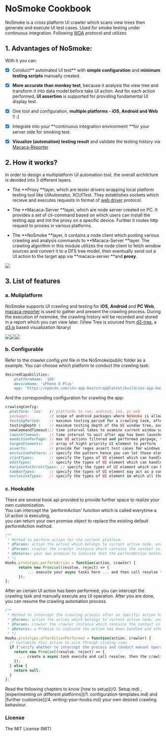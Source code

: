# NoSmoke Cookbook

NoSmoke is a cross platform UI crawler which scans view trees then generate and execute UI test cases.  Used for smoke testing under continuous integration. Following [WDA](https://www.w3.org/TR/webdriver/) protocol and utilizes

## 1. Advantages of NoSmoke:

With it you can:

* [x] Conduct** automated UI test** with **simple configuration** and **minimum testing scripts** manually created.

* [x] **More accurate than monkey test**, because it analysis the view tree and transform it into data model before take UI action. And for each action performed, **UI assertion** is supported for providing fundamental UI display test.

* [x] One tool and configuration, **multiple platforms - iOS, Android and Web** !! :\]

* [x] Integrate into your **continuous integration environment **for your server side for smoking test.

* [x] **Visualize \(automation\) testing result** and validate the testing history via [Macaca-Reporter](https://github.com/macacajs/macaca-reporter)

## 2. How it works?

In order to design a multiplatform UI automation tool, the overall architcture is devided into 3 different layers.

* The **Proxy **layer, which are tester drivers wrapping local platform testing tool like UIAutomator, XCUITest. They establishes sockets which recieve and executes requests in format of [web driver](https://www.w3.org/TR/webdriver/) protocol.

* The **Macaca-Server **layer, which are node server created on PC. It provides a set of cli-command based on which users can install the testing app and init the proxy on a specific device. Further it routes http request to proxies in various platforms.

* The **NoSmoke **layer, it contains a node client which posting various crawling and analysis commands to **Macaca-Server **layer. The crawling algorithm in this module utilizes the node client to fetch window sources and convert it to a DFS tree model, then eventually send out a UI action to the target app via **macaca-server **and **proxy**.

![](/assets/macaca-architecture.png)

## 3.  List of features

### a. Muliplatform

NoSmoke supports UI crawling and testing for **iOS**, **Android** and **PC Web**, [macaca-reporter](https://github.com/macacajs/macaca-reporter) is used to gather and present the crawling process. During the execution of nosmoke, the crawling history will be recorded and stored in a report which you can view later. \(View Tree is sourced from [d3-tree](https://github.com/xudafeng/d3-tree), a [d3.js](https://d3js.org/) based visualization library\)

![](/assets/report-navigation-panel.png)![](/assets/tree.png)![](/assets/suite-case-trigger.png)

### b. Configurable

Refer to the crawler.config.yml file in the NoSmoke/public folder as a example. You can choose which platform to conduct the crawling task:

```ruby
desiredCapabilities:
    platformName: 'iOS'
    deviceName: 'iPhone 6 Plus'
    app: 'https://npmcdn.com/ios-app-bootstrap@latest/build/ios-app-bootstrap.zip'
```

And the corresponding configuration for crawling the app:

```ruby
crawlingConfig:
  platform: 'ios'   // platforms to run: android, ios, pc-web
  packages:         // scope of android packages where NoSmoke is allowed to crawl, execeeding which the process will terminate
  testingPeriod:    // maximun testing period for a crawling task, after which the task will terminate
  testingDepth :    // maximum testing depth of the UI window tree, exeeding which 'Back' navigation will be triggered
  newCommandTimeout:// time interval takes to examine current window source after a crawling UI action has been performed
  launchTimeout:    // time interval to wait after app has been launched.
  maxActionPerPage: // max UI actions filtered and performed perpage, this will provide greate memory optimization and prevent an Page for staying too long   
  targetElements:   // array of hight priority UI element to perform
  asserts:          // provide for regex assert test cases for windows
  exclusivePattern: // specify the pattern hence you can let those element which contain the regex pattern be excluded from exection
  clickTypes:       // specify the types of UI element which can handle click events
  editTypes:        // specify the types of UI element which can handle edit events
  horizontalScrollTypes: // specify the types of UI element which can handle horizontal scroll
  tabBarTypes:      // specify the types of UI element may act as a control widget in master-detail pattern
  exclusiveTypes:   // specify the types of UI element in which all the sub-views will be exclueded from scanning and crawl
```

### c. Hookable

There are several hook api provided to provide further space to realize your own customization.  
You can intercept the 'performAction' function which is called everytime a UI action is executing,  
you can return your own promise object to replace the existing default performAction method.

```js
/**
 * Method to perform action for the current platform.
 * @Params: action the action which belongs to current active node, and is going to be performed
 * @Params: crawler the crawler instance which contains the context information as well as crawler config
 * @Returns: your own promise to indicate that the performAction method has been fully customized
 * */
Hooks.prototype.performAction = function(action, crawler) {
      return new Promise((resolve, reject) => {
          ... execute your async tasks here ... and then call resolve to continue the framework's crawling process
      });
};
```

After an certain UI action has been performed, you can intercept the crawling task and manually execute any UI operation. After you are done, you can resume the crawling automation process.

```js
/**
 * Method to intercept the crawling process after an specific action has been performed
 * @Params: action the action which belongs to current active node, and has just been performed
 * @Params: crawler the crawler instance which contains the context information as well as crawler config
 * @Returns: a Promise to indicate the action has been handled and otherwise the default logic will bypass it
 * */
Hooks.prototype.afterActionPerformed = function(action, crawler) {
  // Customize this action to wire through sliding view
  if ("verify whether to intercept the process and conduct manual operation") {
    return new Promise((resolve, reject) => {
      ... create a async task execute and call resolve, then the crawling process will continue
    });
  } else {
    return null;
  }
};
```

Read the following chapters to know [how to setup](/0. Setup.md) , [experimenting on different platforms](/1.  configuration-templates.md) and [further customize](/4. writing-your-hooks.md) your own desired crawling behaviour.

### License

The MIT License \(MIT\)

